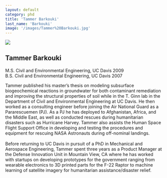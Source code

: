 ```yaml
---
layout: default
category: phd
title: 'Tammer Barkouki'
last_name: 'Barkouki'
image: '/images/Tammer%20Barkouki.jpg'
---
```


<img src="{{ page.image }}">

<h2 class="team-title">Tammer Barkouki</h2>
<h4 class="team-position"></h4>

<p>M.S. Civil and Environmental Engineering, UC Davis 2009<br/>
B.S. Civil and Environmental Engineering, UC Davis 2007
</p>
<p>
Tammer published his master’s thesis on modeling subsurface biogeochemical reactions in groundwater for both contaminant remediation and improving the structural properties of soil while in the T. Ginn lab in the Department of Civil and Environmental Engineering at UC Davis. He then worked as a consulting engineer before joining the Air National Guard as a Pararescuemen (PJ). As a PJ he has deployed to Afghanistan, Africa, and the Middle East, as well as conducted rescues during humanitarian disasters such as Hurricane Harvey. Tammer also assists the Human Space Flight Support Office in developing and testing the procedures and equipment for rescuing NASA Astronauts during off-nominal landings.
<br/><br/>
Before returning to UC Davis in pursuit of a PhD in Mechanical and Aerospace Engineering, Tammer spent three years as a Product Manager at the Defense Innovation Unit in Mountain View, CA where he has worked with startups on developing prototypes for the government ranging from wearable electronics to 3D printed parts for the F-22 Raptor to machine learning of satellite imagery for humanitarian assistance/disaster relief.
</p>
<ul class="team-member-other-info"></ul>
